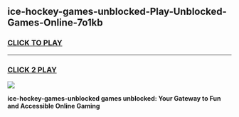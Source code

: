 
## ice-hockey-games-unblocked-Play-Unblocked-Games-Online-7o1kb
<h3>
<a href="https://premium76.site?title=ice-hockey-games-unblocked&ref=25A">CLICK TO PLAY</a></h3>
<hr>

<h3>
<a href="https://premium76.site?title=ice-hockey-games-unblocked&ref=25A">CLICK 2 PLAY</a>
  
</h3>

<a href="https://premium76.site?title=ice-hockey-games-unblocked&ref=25A"><img src="https://clearcache.store/games.png"></a>


**ice-hockey-games-unblocked games unblocked: Your Gateway to Fun and Accessible Online Gaming**
